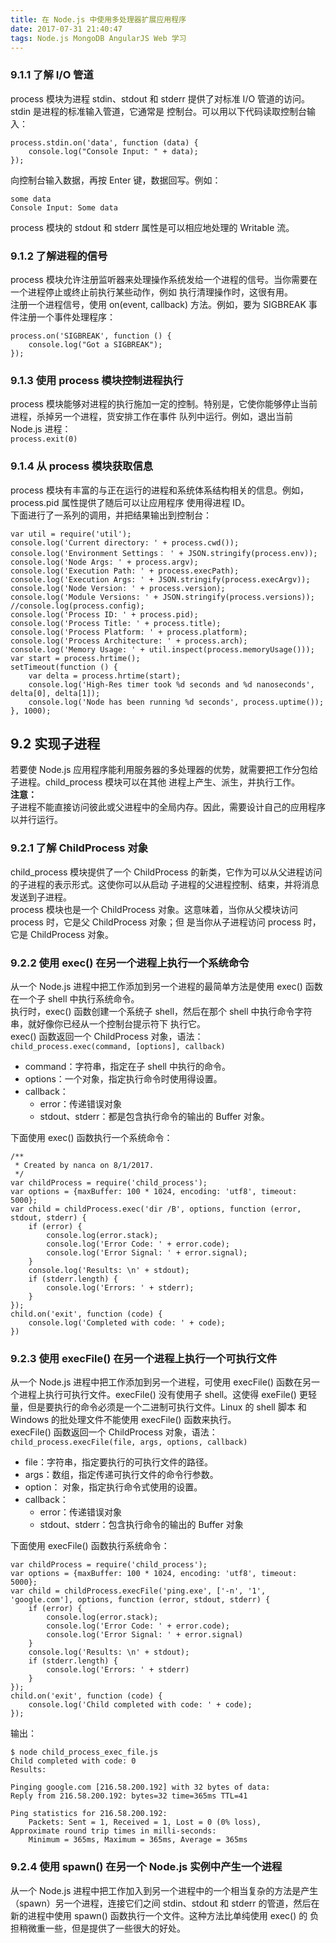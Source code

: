 ```yaml
---
title: 在 Node.js 中使用多处理器扩展应用程序
date: 2017-07-31 21:40:47
tags: Node.js MongoDB AngularJS Web 学习
---
```


### 9.1.1 了解 I/O 管道  
process 模块为进程 stdin、stdout 和 stderr 提供了对标准 I/O 管道的访问。stdin 是进程的标准输入管道，它通常是
控制台。可以用以下代码读取控制台输入：  
```
process.stdin.on('data', function (data) {
    console.log("Console Input: " + data);
});
```
向控制台输入数据，再按 Enter 键，数据回写。例如：  
```
some data
Console Input: Some data
```
process 模块的 stdout 和 stderr 属性是可以相应地处理的 Writable 流。  

### 9.1.2 了解进程的信号  
process 模块允许注册监听器来处理操作系统发给一个进程的信号。当你需要在一个进程停止或终止前执行某些动作，例如
执行清理操作时，这很有用。  
注册一个进程信号，使用 on(event, callback) 方法。例如，要为 SIGBREAK 事件注册一个事件处理程序：  
```
process.on('SIGBREAK', function () {
    console.log("Got a SIGBREAK");
});
```

### 9.1.3 使用 process 模块控制进程执行  
process 模块能够对进程的执行施加一定的控制。特别是，它使你能够停止当前进程，杀掉另一个进程，货安排工作在事件
队列中运行。例如，退出当前 Node.js 进程：  
`process.exit(0)`  

### 9.1.4 从 process 模块获取信息  
process 模块有丰富的与正在运行的进程和系统体系结构相关的信息。例如，process.pid 属性提供了随后可以让应用程序
使用得进程 ID。  
下面进行了一系列的调用，并把结果输出到控制台：  
```
var util = require('util');
console.log('Current directory: ' + process.cwd());
console.log('Environment Settings： ' + JSON.stringify(process.env));
console.log('Node Args: ' + process.argv);
console.log('Execution Path: ' + process.execPath);
console.log('Execution Args: ' + JSON.stringify(process.execArgv));
console.log('Node Version: ' + process.version);
console.log('Module Versions: ' + JSON.stringify(process.versions));
//console.log(process.config);
console.log('Process ID: ' + process.pid);
console.log('Process Title: ' + process.title);
console.log('Process Platform: ' + process.platform);
console.log('Process Architecture: ' + process.arch);
console.log('Memory Usage: ' + util.inspect(process.memoryUsage()));
var start = process.hrtime();
setTimeout(function () {
    var delta = process.hrtime(start);
    console.log('High-Res timer took %d seconds and %d nanoseconds', delta[0], delta[1]);
    console.log('Node has been running %d seconds', process.uptime());
}, 1000);
```

## 9.2 实现子进程  
若要使 Node.js 应用程序能利用服务器的多处理器的优势，就需要把工作分包给子进程。child_process 模块可以在其他
进程上产生、派生，并执行工作。  
**注意：**  
子进程不能直接访问彼此或父进程中的全局内存。因此，需要设计自己的应用程序以并行运行。  

### 9.2.1 了解 ChildProcess 对象  
child_process 模块提供了一个 ChildProcess 的新类，它作为可以从父进程访问的子进程的表示形式。这使你可以从启动
子进程的父进程控制、结束，并将消息发送到子进程。  
process 模块也是一个 ChildProcess 对象。这意味着，当你从父模块访问 process 时，它是父 ChildProcess 对象；但
是当你从子进程访问 process 时，它是 ChildProcess 对象。  

### 9.2.2 使用 exec() 在另一个进程上执行一个系统命令  
从一个 Node.js 进程中把工作添加到另一个进程的最简单方法是使用 exec() 函数在一个子 shell 中执行系统命令。  
执行时，exec() 函数创建一个系统子 shell，然后在那个 shell 中执行命令字符串，就好像你已经从一个控制台提示符下
执行它。  
exec() 函数返回一个 ChildProcess 对象，语法：  
`child_process.exec(command, [options], callback)`   
- command：字符串，指定在子 shell 中执行的命令。
- options：一个对象，指定执行命令时使用得设置。
- callback：
    - error：传递错误对象
    - stdout、stderr：都是包含执行命令的输出的 Buffer 对象。

下面使用 exec() 函数执行一个系统命令：  
```
/**
 * Created by nanca on 8/1/2017.
 */
var childProcess = require('child_process');
var options = {maxBuffer: 100 * 1024, encoding: 'utf8', timeout: 5000};
var child = childProcess.exec('dir /B', options, function (error, stdout, stderr) {
    if (error) {
        console.log(error.stack);
        console.log('Error Code: ' + error.code);
        console.log('Error Signal: ' + error.signal);
    }
    console.log('Results: \n' + stdout);
    if (stderr.length) {
        console.log('Errors: ' + stderr);
    }
});
child.on('exit', function (code) {
    console.log('Completed with code: ' + code);
})
```

### 9.2.3 使用 execFile() 在另一个进程上执行一个可执行文件  
从一个 Node.js 进程中把工作添加到另一个进程，可使用 execFile() 函数在另一个进程上执行可执行文件。execFile() 
没有使用子 shell。这使得 exeFile() 更轻量，但是要执行的命令必须是一个二进制可执行文件。Linux 的 shell 脚本
和 Windows 的批处理文件不能使用 execFile() 函数来执行。  
execFile() 函数返回一个 ChildProcess 对象，语法：  
`child_process.execFile(file, args, options, callback)`  
- file：字符串，指定要执行的可执行文件的路径。
- args：数组，指定传递可执行文件的命令行参数。
- option： 对象，指定执行命令式使用的设置。
- callback：
    - error：传递错误对象
    - stdout、stderr：包含执行命令的输出的 Buffer 对象

下面使用 execFile() 函数执行系统命令：  
```
var childProcess = require('child_process');
var options = {maxBuffer: 100 * 1024, encoding: 'utf8', timeout: 5000};
var child = childProcess.execFile('ping.exe', ['-n', '1', 'google.com'], options, function (error, stdout, stderr) {
    if (error) {
        console.log(error.stack);
        console.log('Error Code: ' + error.code);
        console.log('Error Signal: ' + error.signal)
    }
    console.log('Results: \n' + stdout);
    if (stderr.length) {
        console.log('Errors: ' + stderr)
    }
});
child.on('exit', function (code) {
    console.log('Child completed with code: ' + code);
});
```
输出：  
```
$ node child_process_exec_file.js
Child completed with code: 0
Results:

Pinging google.com [216.58.200.192] with 32 bytes of data:
Reply from 216.58.200.192: bytes=32 time=365ms TTL=41

Ping statistics for 216.58.200.192:
    Packets: Sent = 1, Received = 1, Lost = 0 (0% loss),
Approximate round trip times in milli-seconds:
    Minimum = 365ms, Maximum = 365ms, Average = 365ms

```

### 9.2.4 使用 spawn() 在另一个 Node.js 实例中产生一个进程  
从一个 Node.js 进程中把工作加入到另一个进程中的一个相当复杂的方法是产生（spawn）另一个进程，连接它们之间 
stdin、stdout 和 stderr 的管道，然后在新的进程中使用 spawn() 函数执行一个文件。这种方法比单纯使用 exec() 的
负担稍微重一些，但是提供了一些很大的好处。  




















